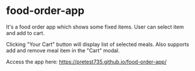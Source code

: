 # food-order-app
It's a food order app which shows some fixed items. User can select item and add to cart.


Clicking "Your Cart" button will display list of selected meals. Also supports add and remove meal item in the "Cart" modal.


Access the app here: https://pretest735.github.io/food-order-app/
